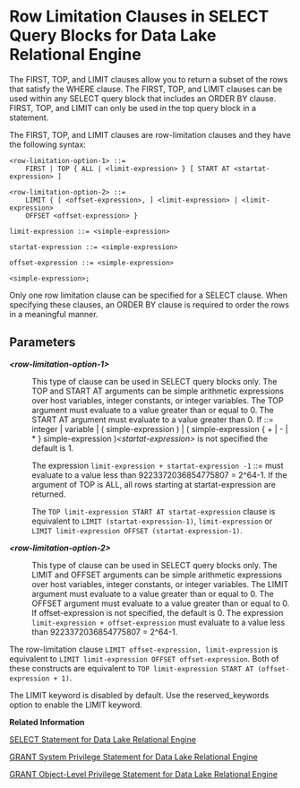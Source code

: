 <!-- loioa35ad4ee84f21015a4e0f12b17c1b13c -->

# Row Limitation Clauses in SELECT Query Blocks for Data Lake Relational Engine 

The FIRST, TOP, and LIMIT clauses allow you to return a subset of the rows that satisfy the WHERE clause. The FIRST, TOP, and LIMIT clauses can be used within any SELECT query block that includes an ORDER BY clause. FIRST, TOP, and LIMIT can only be used in the top query block in a statement.



The FIRST, TOP, and LIMIT clauses are row-limitation clauses and they have the following syntax:

```
<row-limitation-option-1> ::=
    FIRST | TOP { ALL | <limit-expression> } [ START AT <startat-expression> ]
```

```
<row-limitation-option-2> ::=
    LIMIT { [ <offset-expression>, ] <limit-expression> | <limit-expression>
    OFFSET <offset-expression> }
```

```
limit-expression ::= <simple-expression>
```

```
startat-expression ::= <simple-expression>
```

```
offset-expression ::= <simple-expression>
```

```
<simple-expression>;
```

Only one row limitation clause can be specified for a SELECT clause. When specifying these clauses, an ORDER BY clause is required to order the rows in a meaningful manner.



## Parameters


<dl>
<dt><b>

*<row-limitation-option-1\>*

</b></dt>
<dd>

This type of clause can be used in SELECT query blocks only. The TOP and START AT arguments can be simple arithmetic expressions over host variables, integer constants, or integer variables. The TOP argument must evaluate to a value greater than or equal to 0. The START AT argument must evaluate to a value greater than 0. If ::= integer | variable | \( simple-expression \) | \( simple-expression \{ + | - | \* \} simple-expression \)*<startat-expression\>* is not specified the default is 1.

The expression `limit-expression + startat-expression -1` ::= must evaluate to a value less than 9223372036854775807 = 2^64-1. If the argument of TOP is ALL, all rows starting at startat-expression are returned.

The `TOP limit-expression START AT startat-expression` clause is equivalent to `LIMIT (startat-expression-1)`, `limit-expression` or `LIMIT limit-expression OFFSET (startat-expression-1)`.



</dd>
</dl>


<dl>
<dt><b>

*<row-limitation-option-2\>*

</b></dt>
<dd>

This type of clause can be used in SELECT query blocks only. The LIMIT and OFFSET arguments can be simple arithmetic expressions over host variables, integer constants, or integer variables. The LIMIT argument must evaluate to a value greater than or equal to 0. The OFFSET argument must evaluate to a value greater than or equal to 0. If offset-expression is not specified, the default is 0. The expression `limit-expression + offset-expression` must evaluate to a value less than 9223372036854775807 = 2^64-1.



</dd>
</dl>

The row-limitation clause `LIMIT offset-expression, limit-expression` is equivalent to `LIMIT limit-expression OFFSET offset-expression`. Both of these constructs are equivalent to `TOP limit-expression START AT (offset-expression + 1)`.

The LIMIT keyword is disabled by default. Use the reserved\_keywords option to enable the LIMIT keyword.

**Related Information**  


[SELECT Statement for Data Lake Relational Engine](select-statement-for-data-lake-relational-engine-a624e72.md "Retrieves information from the database.")

[GRANT System Privilege Statement for Data Lake Relational Engine](grant-system-privilege-statement-for-data-lake-relational-engine-a3dfcb0.md "Grants specific system privileges to users or roles, with or without administrative rights.")

[GRANT Object-Level Privilege Statement for Data Lake Relational Engine](grant-object-level-privilege-statement-for-data-lake-relational-engine-a3e154f.md "Grants database object-level privileges on individual objects and schemas to a user or role.")

